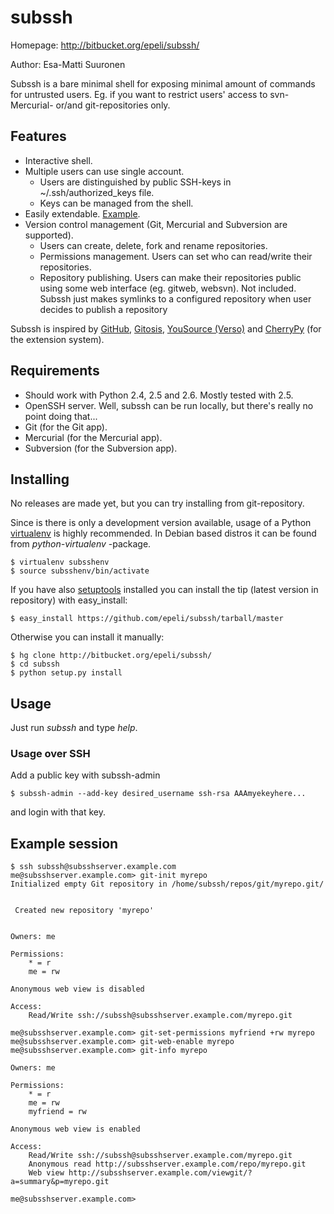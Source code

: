 # subssh #

Homepage: http://bitbucket.org/epeli/subssh/

Author: Esa-Matti Suuronen <esa-matti aet suuronen dot org>


Subssh is a bare minimal shell for exposing minimal amount of commands for
untrusted users. Eg. if you want to restrict users' access to svn- Mercurial- or/and
git-repositories only.


## Features ##

 - Interactive shell.
 - Multiple users can use single account.
   - Users are distinguished by public SSH-keys in ~/.ssh/authorized_keys file.
   - Keys can be managed from the shell.
 - Easily extendable. [Example](http://bitbucket.org/epeli/subssh/src/tip/subssh/app/example.py).
 - Version control management (Git, Mercurial and Subversion are supported).
   - Users can create, delete, fork and rename repositories.
   - Permissions management. Users can set who can read/write their
     repositories.
   - Repository publishing. Users can make their repositories public using
     some web interface (eg. gitweb, websvn). Not included. Subssh just
     makes symlinks to a configured repository when user decides to publish
     a repository

Subssh is inspired by [GitHub][h], [Gitosis][s], [YouSource (Verso)][y] and
[CherryPy][c] (for the extension system).

[h]: http://github.com/
[s]: http://eagain.net/gitweb/?p=gitosis.git
[y]: http://sovellusprojektit.it.jyu.fi/verso/
[c]: http://cherrypy.org/

## Requirements ##

 - Should work with Python 2.4, 2.5 and 2.6. Mostly tested with 2.5.
 - OpenSSH server. Well, subssh can be run locally, but there's really no
   point doing that...
 - Git (for the Git app).
 - Mercurial (for the Mercurial app).
 - Subversion (for the Subversion app).


## Installing ##

No releases are made yet, but you can try installing from git-repository.

Since is there is only a development version available, usage of a Python
[virtualenv][e] is highly recommended. In Debian based distros it can be found
from *python-virtualenv* -package.

    $ virtualenv subsshenv
    $ source subsshenv/bin/activate

If you have also [setuptools][t] installed you can install the tip (latest
version in repository) with easy_install:

    $ easy_install https://github.com/epeli/subssh/tarball/master

Otherwise you can install it manually:

    $ hg clone http://bitbucket.org/epeli/subssh/
    $ cd subssh
    $ python setup.py install

[e]: http://pypi.python.org/pypi/virtualenv
[t]: http://pypi.python.org/pypi/setuptools

## Usage ##

Just run *subssh* and type *help*.

### Usage over SSH ###

Add a public key with subssh-admin

    $ subssh-admin --add-key desired_username ssh-rsa AAAmyekeyhere...

and login with that key.

## Example session ##

    $ ssh subssh@subsshserver.example.com
    me@subsshserver.example.com> git-init myrepo
    Initialized empty Git repository in /home/subssh/repos/git/myrepo.git/


     Created new repository 'myrepo'


    Owners: me

    Permissions:
        * = r
        me = rw

    Anonymous web view is disabled

    Access:
        Read/Write ssh://subssh@subsshserver.example.com/myrepo.git

    me@subsshserver.example.com> git-set-permissions myfriend +rw myrepo
    me@subsshserver.example.com> git-web-enable myrepo
    me@subsshserver.example.com> git-info myrepo

    Owners: me

    Permissions:
        * = r
        me = rw
        myfriend = rw

    Anonymous web view is enabled

    Access:
        Read/Write ssh://subssh@subsshserver.example.com/myrepo.git
        Anonymous read http://subsshserver.example.com/repo/myrepo.git
        Web view http://subsshserver.example.com/viewgit/?a=summary&p=myrepo.git

    me@subsshserver.example.com>
